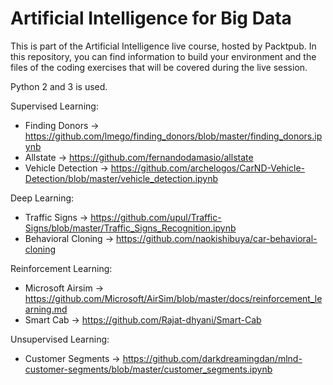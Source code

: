 # Artificial Intelligence for Big Data

This is part of the Artificial Intelligence live course, hosted by Packtpub. In this repository, you can find information to build your environment and the files of the coding exercises that will be covered during the live session.

Python 2 and 3 is used.

Supervised Learning:

- Finding Donors -> https://github.com/lmego/finding_donors/blob/master/finding_donors.ipynb
- Allstate -> https://github.com/fernandodamasio/allstate
- Vehicle Detection -> https://github.com/archelogos/CarND-Vehicle-Detection/blob/master/vehicle_detection.ipynb

Deep Learning:

- Traffic Signs -> https://github.com/upul/Traffic-Signs/blob/master/Traffic_Signs_Recognition.ipynb
- Behavioral Cloning -> https://github.com/naokishibuya/car-behavioral-cloning

Reinforcement Learning:

- Microsoft Airsim -> https://github.com/Microsoft/AirSim/blob/master/docs/reinforcement_learning.md
- Smart Cab -> https://github.com/Rajat-dhyani/Smart-Cab

Unsupervised Learning:

- Customer Segments -> https://github.com/darkdreamingdan/mlnd-customer-segments/blob/master/customer_segments.ipynb


